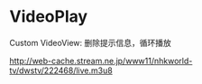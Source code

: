 # VideoPlay
Custom VideoView:
删除提示信息，循环播放


http://web-cache.stream.ne.jp/www11/nhkworld-tv/dwstv/222468/live.m3u8
